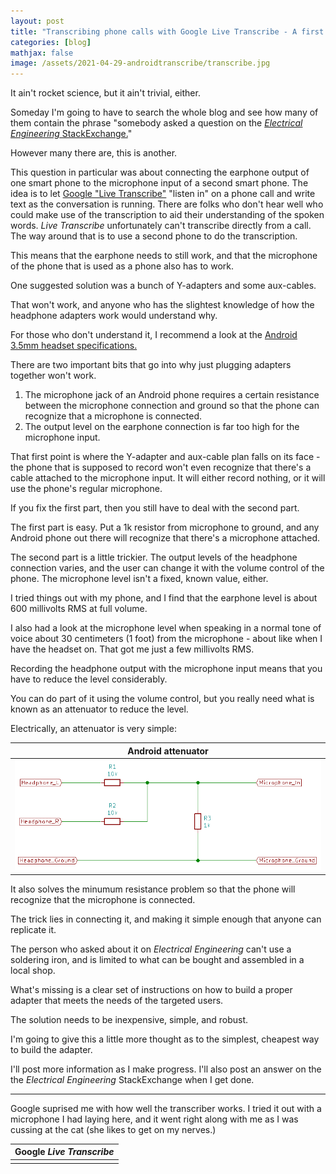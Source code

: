 ```yaml
---
layout: post
title: "Transcribing phone calls with Google Live Transcribe - A first look"
categories: [blog]
mathjax: false
image: /assets/2021-04-29-androidtranscribe/transcribe.jpg
---
```

It ain't rocket science, but it ain't trivial, either.

Someday I'm going to have to search the whole blog and see how many of them contain the phrase "somebody asked a question on the [*Electrical Engineering* StackExchange.](https://electronics.stackexchange.com/)"

However many there are, this is another.

This question in particular was about connecting the earphone output of one smart phone to the microphone input of a second smart phone.  The idea is to let [Google "Live Transcribe"](https://play.google.com/store/apps/details?id=com.google.audio.hearing.visualization.accessibility.scribe&hl=en&gl=US) "listen in" on a phone call and write text as the conversation is running.  There are folks who don't hear well who could make use of the transcription to aid their understanding of the spoken words.  *Live Transcribe* unfortunately can't transcribe directly from a call.  The way around that is to use a second phone to do the transcription.

This means that the earphone needs to still work, and that the microphone of the phone that is used as a phone also has to work.

One suggested solution was a bunch of Y-adapters and some aux-cables.

That won't work, and anyone who has the slightest knowledge of how the headphone adapters work would understand why.

For those who don't understand it, I recommend a look at the [Android 3.5mm headset specifications.](https://source.android.com/devices/accessories/headset/plug-headset-spec)

There are two important bits that go into why just plugging adapters together won't work.

1. The microphone jack of an Android phone requires a certain resistance between the microphone connection and ground so that the phone can recognize that a microphone is connected.
2. The output level on the earphone connection is far too high for the microphone input.

That first point is where the Y-adapter and aux-cable plan falls on its face - the phone that is supposed to record won't even recognize that there's a cable attached to the microphone input.  It will either record nothing, or it will use the phone's regular microphone.

If you fix the first part, then you still have to deal with the second part.

The first part is easy.  Put a 1k resistor from microphone to ground, and any Android phone out there will recognize that there's a microphone attached.

The second part is a little trickier.  The output levels of the headphone connection varies, and the user can change it with the volume control of the phone.  The microphone level isn't a fixed, known value, either.

I tried things out with my phone, and I find that the earphone level is about 600 millivolts RMS at full volume.

I also had a look at the microphone level when speaking in a normal tone of voice about 30 centimeters (1 foot) from the microphone - about like when I have the headset on.  That got me just a few millivolts RMS.

Recording the headphone output with the microphone input means that you have to reduce the level considerably.

You can do part of it using the volume control, but you really need what is known as an attenuator to reduce the level.

Electrically, an attenuator is very simple:

|Android attenuator|
|------------------|
|![Android attenuator](/assets/2021-04-29-androidtranscribe/attenuator.png)|

It also solves the minumum resistance problem so that the phone will recognize that the microphone is connected.

The trick lies in connecting it, and making it simple enough that anyone can replicate it.

The person who asked about it on *Electrical Engineering* can't use a soldering iron, and is limited to what can be bought and assembled in a local shop.

What's missing is a clear set of instructions on how to build a proper adapter that meets the needs of the targeted users.

The solution needs to be inexpensive, simple, and robust.

I'm going to give this a little more thought as to the simplest, cheapest way to build the adapter.

I'll post more information as I make progress.  I'll also post an answer on the the *Electrical Engineering* StackExchange when I get done.

------

Google suprised me with how well the transcriber works.  I tried it out with a microphone I had laying here, and it went right along with me as I was cussing at the cat (she likes to get on my nerves.)

|Google *Live Transcribe*|
|------------------------|
||![Google Live Transcribe](/assets/2021-04-29-androidtranscribe/transcribe.jpg)|
